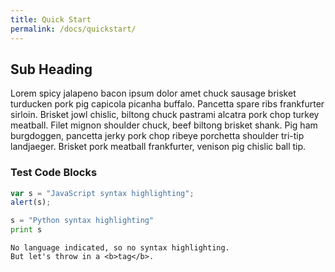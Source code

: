 ```yaml
---
title: Quick Start
permalink: /docs/quickstart/
---
```


## Sub Heading

Lorem spicy jalapeno bacon ipsum dolor amet chuck sausage brisket turducken pork pig capicola picanha buffalo. Pancetta spare ribs frankfurter sirloin. Brisket jowl chislic, biltong chuck pastrami alcatra pork chop turkey meatball. Filet mignon shoulder chuck, beef biltong brisket shank. Pig ham burgdoggen, pancetta jerky pork chop ribeye porchetta shoulder tri-tip landjaeger. Brisket pork meatball frankfurter, venison pig chislic ball tip.

### Test Code Blocks

```javascript
var s = "JavaScript syntax highlighting";
alert(s);
```

```python
s = "Python syntax highlighting"
print s
```

```
No language indicated, so no syntax highlighting.
But let's throw in a <b>tag</b>.
```
